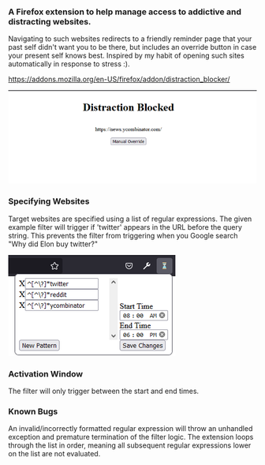 ### A Firefox extension to help manage access to addictive and distracting websites. 
Navigating to such websites redirects
to a friendly reminder page that your past self didn't want you to be there, but includes an override button in case
your present self knows best. Inspired by my habit of opening such sites automatically in response to stress :). <br>

https://addons.mozilla.org/en-US/firefox/addon/distraction_blocker/

![Distraction Redirect Page](./readme_imgs/override.png)

### Specifying Websites
Target websites are specified using a list of regular expressions. The given example filter will trigger if 
'twitter' appears in the URL before the query string. This prevents the filter from triggering when you Google search 
"Why did Elon buy twitter?"

![Example settings](./readme_imgs/browser_action.png)


### Activation Window
The filter will only trigger between the start and end times.


### Known Bugs
An invalid/incorrectly formatted regular expression will throw an unhandled exception and premature termination of the filter logic.
The extension loops through the list in order, meaning all subsequent regular expressions lower on the list are not evaluated.
